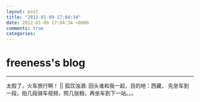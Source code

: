 ```yaml
---
layout: post
title: "2012-01-09 17:04:34"
date: 2012-01-09 17:04:34 +0800
comments: true
categories: 
---
```


# freeness's blog

----------

>
太假了，火车旅行啊！ || 孤饮浊酒: 回头谁和我一起，目的地：西藏， 先坐车到一段，拍几段骑车视频，照几张相，再坐车到下一站。。。